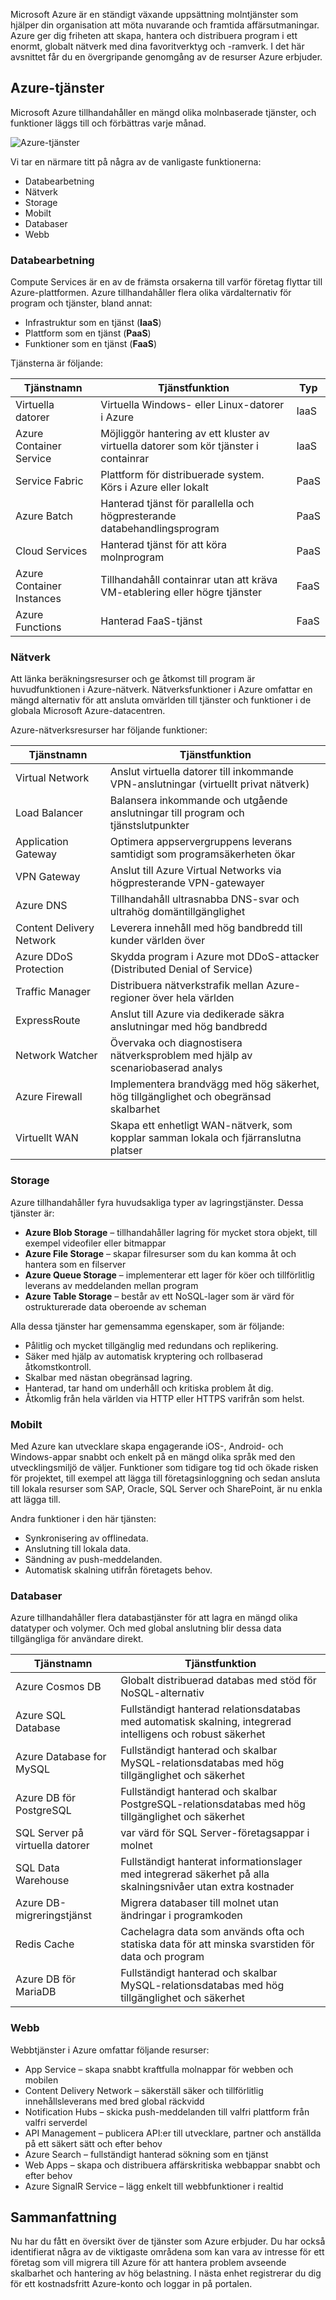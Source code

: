Microsoft Azure är en ständigt växande uppsättning molntjänster som hjälper din organisation att möta nuvarande och framtida affärsutmaningar. Azure ger dig friheten att skapa, hantera och distribuera program i ett enormt, globalt nätverk med dina favoritverktyg och -ramverk. I det här avsnittet får du en övergripande genomgång av de resurser Azure erbjuder.

## <a name="azure-services"></a>Azure-tjänster

Microsoft Azure tillhandahåller en mängd olika molnbaserade tjänster, och funktioner läggs till och förbättras varje månad.

![Azure-tjänster](../images/image204.png)

Vi tar en närmare titt på några av de vanligaste funktionerna: 

- Databearbetning
- Nätverk 
- Storage
- Mobilt 
- Databaser 
- Webb

### <a name="compute"></a>Databearbetning

Compute Services är en av de främsta orsakerna till varför företag flyttar till Azure-plattformen. Azure tillhandahåller flera olika värdalternativ för program och tjänster, bland annat:

- Infrastruktur som en tjänst (**IaaS**)
- Plattform som en tjänst (**PaaS**)
- Funktioner som en tjänst (**FaaS**)

Tjänsterna är följande:

|  Tjänstnamn             | Tjänstfunktion                                                          |  Typ     |
| -------------             | -------------                                                             | --------- |
| Virtuella datorer          | Virtuella Windows- eller Linux-datorer i Azure                                      | IaaS      |
| Azure Container Service   | Möjliggör hantering av ett kluster av virtuella datorer som kör tjänster i containrar    | IaaS      |
| Service Fabric            | Plattform för distribuerade system. Körs i Azure eller lokalt                | PaaS      |
| Azure Batch               | Hanterad tjänst för parallella och högpresterande databehandlingsprogram  | PaaS      |
| Cloud Services            | Hanterad tjänst för att köra molnprogram                            | PaaS      |
| Azure Container Instances | Tillhandahåll containrar utan att kräva VM-etablering eller högre tjänster      | FaaS      |
| Azure Functions           | Hanterad FaaS-tjänst                                                      | FaaS      |

### <a name="networking"></a>Nätverk

Att länka beräkningsresurser och ge åtkomst till program är huvudfunktionen i Azure-nätverk. Nätverksfunktioner i Azure omfattar en mängd alternativ för att ansluta omvärlden till tjänster och funktioner i de globala Microsoft Azure-datacentren.

Azure-nätverksresurser har följande funktioner:

|  Tjänstnamn             | Tjänstfunktion                                                                      |
| -------------             | -------------                                                                         |
| Virtual Network           | Anslut virtuella datorer till inkommande VPN-anslutningar (virtuellt privat nätverk)                     |
| Load Balancer             | Balansera inkommande och utgående anslutningar till program och tjänstslutpunkter         |
| Application Gateway       | Optimera appservergruppens leverans samtidigt som programsäkerheten ökar               |
| VPN Gateway               | Anslut till Azure Virtual Networks via högpresterande VPN-gatewayer                   |
| Azure DNS                 | Tillhandahåll ultrasnabba DNS-svar och ultrahög domäntillgänglighet                   |
| Content Delivery Network  | Leverera innehåll med hög bandbredd till kunder världen över                                  |
| Azure DDoS Protection     | Skydda program i Azure mot DDoS-attacker (Distributed Denial of Service)   |
| Traffic Manager           | Distribuera nätverkstrafik mellan Azure-regioner över hela världen                             |
| ExpressRoute              | Anslut till Azure via dedikerade säkra anslutningar med hög bandbredd                     |
| Network Watcher           | Övervaka och diagnostisera nätverksproblem med hjälp av scenariobaserad analys                     |
| Azure Firewall            | Implementera brandvägg med hög säkerhet, hög tillgänglighet och obegränsad skalbarhet         |
| Virtuellt WAN               | Skapa ett enhetligt WAN-nätverk, som kopplar samman lokala och fjärranslutna platser           |

### <a name="storage"></a>Storage

Azure tillhandahåller fyra huvudsakliga typer av lagringstjänster. Dessa tjänster är:

- **Azure Blob Storage** – tillhandahåller lagring för mycket stora objekt, till exempel videofiler eller bitmappar
- **Azure File Storage** – skapar filresurser som du kan komma åt och hantera som en filserver
- **Azure Queue Storage** – implementerar ett lager för köer och tillförlitlig leverans av meddelanden mellan program
- **Azure Table Storage** – består av ett NoSQL-lager som är värd för ostrukturerade data oberoende av scheman

Alla dessa tjänster har gemensamma egenskaper, som är följande:

- Pålitlig och mycket tillgänglig med redundans och replikering.
- Säker med hjälp av automatisk kryptering och rollbaserad åtkomstkontroll.
- Skalbar med nästan obegränsad lagring.
- Hanterad, tar hand om underhåll och kritiska problem åt dig.
- Åtkomlig från hela världen via HTTP eller HTTPS varifrån som helst.

### <a name="mobile"></a>Mobilt

Med Azure kan utvecklare skapa engagerande iOS-, Android- och Windows-appar snabbt och enkelt på en mängd olika språk med den utvecklingsmiljö de väljer. Funktioner som tidigare tog tid och ökade risken för projektet, till exempel att lägga till företagsinloggning och sedan ansluta till lokala resurser som SAP, Oracle, SQL Server och SharePoint, är nu enkla att lägga till.

Andra funktioner i den här tjänsten:

- Synkronisering av offlinedata.
- Anslutning till lokala data.
- Sändning av push-meddelanden.
- Automatisk skalning utifrån företagets behov.

### <a name="databases"></a>Databaser

Azure tillhandahåller flera databastjänster för att lagra en mängd olika datatyper och volymer. Och med global anslutning blir dessa data tillgängliga för användare direkt.

|  Tjänstnamn             | Tjänstfunktion                                                                                |
| -------------             | -------------                                                                                   |
| Azure Cosmos DB           | Globalt distribuerad databas med stöd för NoSQL-alternativ                                       |
| Azure SQL Database        | Fullständigt hanterad relationsdatabas med automatisk skalning, integrerad intelligens och robust säkerhet    |
| Azure Database for MySQL  | Fullständigt hanterad och skalbar MySQL-relationsdatabas med hög tillgänglighet och säkerhet        |
| Azure DB för PostgreSQL   | Fullständigt hanterad och skalbar PostgreSQL-relationsdatabas med hög tillgänglighet och säkerhet   |
| SQL Server på virtuella datorer         | var värd för SQL Server-företagsappar i molnet                                                  |
| SQL Data Warehouse        | Fullständigt hanterat informationslager med integrerad säkerhet på alla skalningsnivåer utan extra kostnader    |
| Azure DB-migreringstjänst    | Migrera databaser till molnet utan ändringar i programkoden                            |
| Redis Cache               | Cachelagra data som används ofta och statiska data för att minska svarstiden för data och program                    |
| Azure DB för MariaDB      | Fullständigt hanterad och skalbar MySQL-relationsdatabas med hög tillgänglighet och säkerhet        |

### <a name="web"></a>Webb

Webbtjänster i Azure omfattar följande resurser:

- App Service – skapa snabbt kraftfulla molnappar för webben och mobilen
- Content Delivery Network – säkerställ säker och tillförlitlig innehållsleverans med bred global räckvidd
- Notification Hubs – skicka push-meddelanden till valfri plattform från valfri serverdel
- API Management – publicera API:er till utvecklare, partner och anställda på ett säkert sätt och efter behov
- Azure Search – fullständigt hanterad sökning som en tjänst
- Web Apps – skapa och distribuera affärskritiska webbappar snabbt och efter behov
- Azure SignalR Service – lägg enkelt till webbfunktioner i realtid

## <a name="summary"></a>Sammanfattning

Nu har du fått en översikt över de tjänster som Azure erbjuder. Du har också identifierat några av de viktigaste områdena som kan vara av intresse för ett företag som vill migrera till Azure för att hantera problem avseende skalbarhet och hantering av hög belastning. I nästa enhet registrerar du dig för ett kostnadsfritt Azure-konto och loggar in på portalen.
